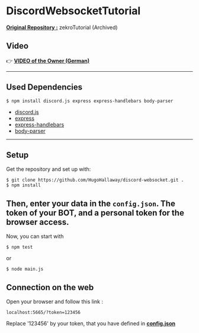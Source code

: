 # DiscordWebsocketTutorial

[**Original Repository :**](https://github.com/zekroTutorials/DiscordWebsocket.git) zekroTutorial (Archived)

## Video

👉 [**VIDEO of the Owner (German)**](https://youtu.be/LxLob6-8Sl0)

---

## Used Dependencies

```
$ npm install discord.js express express-handlebars body-parser
```

- [discord.js](https://www.npmjs.com/package/discord.js)
- [express](https://www.npmjs.com/package/express)
- [express-handlebars](https://www.npmjs.com/package/express-handlebars)
- [body-parser](https://www.npmjs.com/package/body-parser)

---

## Setup

Get the repository and set up with:
```
$ git clone https://github.com/HugoHallaway/discord-websocket.git .
$ npm install
```

Then, enter your data in the `config.json`. The token of your BOT, and a personal token for the browser access.
---

Now, you can start with
```
$ npm test
```
or
```
$ node main.js
```

## Connection on the web

Open your browser and follow this link :
```
localhost:5665/?token=123456
```
Replace '123456' by your token, that you have defined in [**config.json**](config.json)
